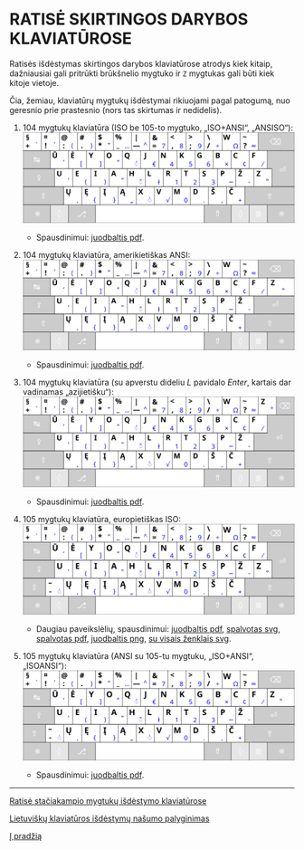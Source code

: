 
# RATISĖ SKIRTINGOS DARYBOS KLAVIATŪROSE

Ratisės išdėstymas skirtingos darybos klaviatūrose atrodys kiek kitaip, dažniausiai gali pritrūkti brūkšnelio mygtuko ir ```Z``` mygtukas gali būti kiek kitoje vietoje.

Čia, žemiau, klaviatūrų mygtukų išdėstymai rikiuojami pagal patogumą, nuo geresnio prie prastesnio (nors tas skirtumas ir nedidelis).


1. 104 mygtukų klaviatūra (ISO be 105-to mygtuko, „ISO+ANSI“, „ANSISO“):
![104 mygtukų klaviatūra, ISO be 105-to mygtuko, ISO+ANSI, ANSISO](images/kb-lt-ratise-ansiso.svg)
    - Spausdinimui: [juodbaltis pdf](images/kb-lt-ratise-ansiso.pdf).
    
2. 104 mygtukų klaviatūra, amerikietiškas ANSI:
![104 mygtukų klaviatūra, amerikietiškas ANSI](images/kb-lt-ratise-ansi.svg)
    - Spausdinimui: [juodbaltis pdf](images/kb-lt-ratise-ansi.pdf).

3. 104 mygtukų klaviatūra (su apverstu dideliu _L_ pavidalo _Enter_, kartais dar vadinamas „azijietišku“):
![104 mygtukų klaviatūra (su apverstu dideliu L pavidalo Enter)](images/kb-lt-ratise-l.svg)
    - Spausdinimui: [juodbaltis pdf](images/kb-lt-ratise-l.pdf).
    
4. 105 mygtukų klaviatūra, europietiškas ISO:
![105 mygtukų klaviatūra, europietiškas ISO](images/kb-lt-ratise-iso.svg)
    - Daugiau paveikslėlių, spausdinimui: [juodbaltis pdf](images/kb-lt-ratise-iso.pdf), [spalvotas svg](images/ratise-spausdinimo-tvarka.svg), [spalvotas pdf](images/ratise-spausdinimo-tvarka.pdf), [juodbaltis png](images/lek_ratise_layout.png), [su visais ženklais svg](images/kb-lt-ratise-visi-zenklai.svg).
    
5. 105 mygtukų klaviatūra (ANSI su 105-tu mygtuku, „ISO+ANSI“, „ISOANSI“):
![105 mygtukų klaviatūra, ANSI su 105-tu mygtuku, ISO+ANSI, ISOANSI](images/kb-lt-ratise-isoansi.svg)
    - Spausdinimui: [juodbaltis pdf](images/kb-lt-ratise-isoansi.pdf).

--------------------------------------------------------------------

[Ratisė stačiakampio mygtukų išdėstymo klaviatūrose](ratise-staciakampese-klaviaturose.md)

[Lietuviškų klaviatūros išdėstymų našumo palyginimas](lt-isdestymu-palyginimas.md)

[Į pradžią](../README.md)
